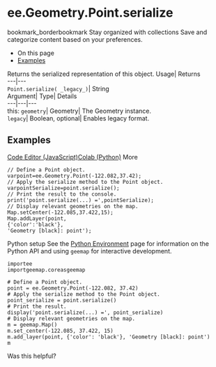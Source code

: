  
#  ee.Geometry.Point.serialize 
bookmark_borderbookmark Stay organized with collections  Save and categorize content based on your preferences.
  * On this page
  * [Examples](https://developers.google.com/earth-engine/apidocs/ee-geometry-point-serialize#examples)


Returns the serialized representation of this object. 
Usage| Returns  
---|---  
`Point.serialize( _legacy_)`| String  
Argument| Type| Details  
---|---|---  
this: `geometry`| Geometry| The Geometry instance.  
`legacy`| Boolean, optional| Enables legacy format.  
## Examples
[Code Editor (JavaScript)](https://developers.google.com/earth-engine/apidocs/ee-geometry-point-serialize#code-editor-javascript-sample)[Colab (Python)](https://developers.google.com/earth-engine/apidocs/ee-geometry-point-serialize#colab-python-sample) More
```
// Define a Point object.
varpoint=ee.Geometry.Point(-122.082,37.42);
// Apply the serialize method to the Point object.
varpointSerialize=point.serialize();
// Print the result to the console.
print('point.serialize(...) =',pointSerialize);
// Display relevant geometries on the map.
Map.setCenter(-122.085,37.422,15);
Map.addLayer(point,
{'color':'black'},
'Geometry [black]: point');
```
Python setup
See the [ Python Environment](https://developers.google.com/earth-engine/guides/python_install) page for information on the Python API and using `geemap` for interactive development.
```
importee
importgeemap.coreasgeemap
```
```
# Define a Point object.
point = ee.Geometry.Point(-122.082, 37.42)
# Apply the serialize method to the Point object.
point_serialize = point.serialize()
# Print the result.
display('point.serialize(...) =', point_serialize)
# Display relevant geometries on the map.
m = geemap.Map()
m.set_center(-122.085, 37.422, 15)
m.add_layer(point, {'color': 'black'}, 'Geometry [black]: point')
m
```

Was this helpful?
